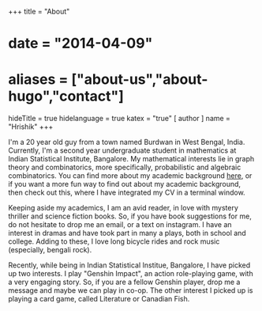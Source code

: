 +++
title = "About"
# date = "2014-04-09"
# aliases = ["about-us","about-hugo","contact"]
hideTitle = true
hidelanguage = true
katex = "true"
[ author ]
  name = "Hrishik"
+++

I'm a 20 year old guy from a town named Burdwan in West Bengal, India. Currently, I'm a second year undergraduate student in mathematics at Indian Statistical Institute, Bangalore. My mathematical interests lie in graph theory and combinatorics, more specifically, probabilistic and algebraic combinatorics. You can find more about my academic background [here](/cv/), or if you want a more fun way to find out about my academic background, then check out this, where I have integrated my CV in a terminal window. 

Keeping aside my academics, I am an avid reader, in love with mystery thriller and science fiction books. So, if you have book suggestions for me, do not hesitate to drop me an email, or a text on instagram. I have an interest in dramas and have took part in many a plays, both in school and college. Adding to these, I love long bicycle rides and rock music (especially, bengali rock).

Recently, while being in Indian Statistical Institue, Bangalore, I have picked up two interests. I play "Genshin Impact", an action role-playing game, with a very engaging story. So, if you are a fellow Genshin player, drop me a message and maybe we can play in co-op. The other interest I picked up is playing a card game, called Literature or Canadian Fish.  
